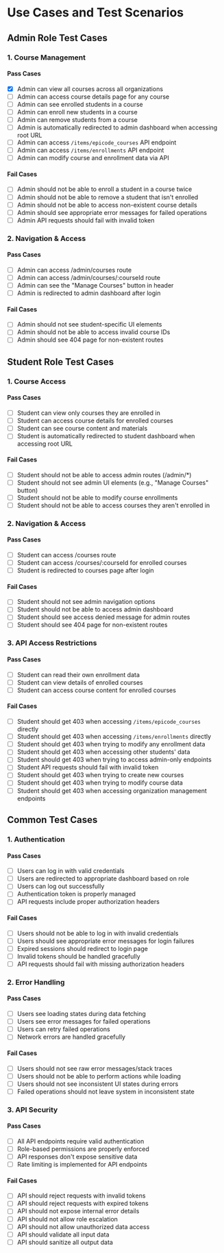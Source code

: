 # Use Cases and Test Scenarios

## Admin Role Test Cases

### 1. Course Management
#### Pass Cases 
- [x] Admin can view all courses across all organizations
- [ ] Admin can access course details page for any course
- [ ] Admin can see enrolled students in a course
- [ ] Admin can enroll new students in a course
- [ ] Admin can remove students from a course
- [ ] Admin is automatically redirected to admin dashboard when accessing root URL
- [ ] Admin can access `/items/epicode_courses` API endpoint
- [ ] Admin can access `/items/enrollments` API endpoint
- [ ] Admin can modify course and enrollment data via API

#### Fail Cases 
- [ ] Admin should not be able to enroll a student in a course twice
- [ ] Admin should not be able to remove a student that isn't enrolled
- [ ] Admin should not be able to access non-existent course details
- [ ] Admin should see appropriate error messages for failed operations
- [ ] Admin API requests should fail with invalid token

### 2. Navigation & Access
#### Pass Cases 
- [ ] Admin can access /admin/courses route
- [ ] Admin can access /admin/courses/:courseId route
- [ ] Admin can see the "Manage Courses" button in header
- [ ] Admin is redirected to admin dashboard after login

#### Fail Cases 
- [ ] Admin should not see student-specific UI elements
- [ ] Admin should not be able to access invalid course IDs
- [ ] Admin should see 404 page for non-existent routes

## Student Role Test Cases

### 1. Course Access
#### Pass Cases 
- [ ] Student can view only courses they are enrolled in
- [ ] Student can access course details for enrolled courses
- [ ] Student can see course content and materials
- [ ] Student is automatically redirected to student dashboard when accessing root URL

#### Fail Cases 
- [ ] Student should not be able to access admin routes (/admin/*)
- [ ] Student should not see admin UI elements (e.g., "Manage Courses" button)
- [ ] Student should not be able to modify course enrollments
- [ ] Student should not be able to access courses they aren't enrolled in

### 2. Navigation & Access
#### Pass Cases 
- [ ] Student can access /courses route
- [ ] Student can access /courses/:courseId for enrolled courses
- [ ] Student is redirected to courses page after login

#### Fail Cases 
- [ ] Student should not see admin navigation options
- [ ] Student should not be able to access admin dashboard
- [ ] Student should see access denied message for admin routes
- [ ] Student should see 404 page for non-existent routes

### 3. API Access Restrictions
#### Pass Cases 
- [ ] Student can read their own enrollment data
- [ ] Student can view details of enrolled courses
- [ ] Student can access course content for enrolled courses

#### Fail Cases 
- [ ] Student should get 403 when accessing `/items/epicode_courses` directly
- [ ] Student should get 403 when accessing `/items/enrollments` directly
- [ ] Student should get 403 when trying to modify any enrollment data
- [ ] Student should get 403 when accessing other students' data
- [ ] Student should get 403 when trying to access admin-only endpoints
- [ ] Student API requests should fail with invalid token
- [ ] Student should get 403 when trying to create new courses
- [ ] Student should get 403 when trying to modify course data
- [ ] Student should get 403 when accessing organization management endpoints

## Common Test Cases

### 1. Authentication
#### Pass Cases 
- [ ] Users can log in with valid credentials
- [ ] Users are redirected to appropriate dashboard based on role
- [ ] Users can log out successfully
- [ ] Authentication token is properly managed
- [ ] API requests include proper authorization headers

#### Fail Cases 
- [ ] Users should not be able to log in with invalid credentials
- [ ] Users should see appropriate error messages for login failures
- [ ] Expired sessions should redirect to login page
- [ ] Invalid tokens should be handled gracefully
- [ ] API requests should fail with missing authorization headers

### 2. Error Handling
#### Pass Cases 
- [ ] Users see loading states during data fetching
- [ ] Users see error messages for failed operations
- [ ] Users can retry failed operations
- [ ] Network errors are handled gracefully

#### Fail Cases 
- [ ] Users should not see raw error messages/stack traces
- [ ] Users should not be able to perform actions while loading
- [ ] Users should not see inconsistent UI states during errors
- [ ] Failed operations should not leave system in inconsistent state

### 3. API Security
#### Pass Cases 
- [ ] All API endpoints require valid authentication
- [ ] Role-based permissions are properly enforced
- [ ] API responses don't expose sensitive data
- [ ] Rate limiting is implemented for API endpoints

#### Fail Cases 
- [ ] API should reject requests with invalid tokens
- [ ] API should reject requests with expired tokens
- [ ] API should not expose internal error details
- [ ] API should not allow role escalation
- [ ] API should not allow unauthorized data access
- [ ] API should validate all input data
- [ ] API should sanitize all output data
